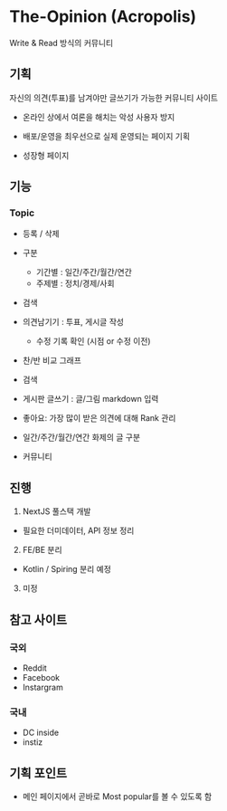 # The-Opinion (Acropolis)

Write & Read 방식의 커뮤니티

## 기획

자신의 의견(투표)를 남겨야만 글쓰기가 가능한 커뮤니티 사이트

- 온라인 상에서 여론을 해치는 악성 사용자 방지

- 배포/운영을 최우선으로 실제 운영되는 페이지 기획

- 성장형 페이지

## 기능

### Topic

- 등록 / 삭제

- 구분

  - 기간별 : 일간/주간/월간/연간
  - 주제별 : 정치/경제/사회

- 검색

- 의견남기기 : 투표, 게시글 작성

  - 수정 기록 확인 (시점 or 수정 이전)

- 찬/반 비교 그래프

- 검색

- 게시판 글쓰기 : 글/그림 markdown 입력

- 좋아요: 가장 많이 받은 의견에 대해 Rank 관리

- 일간/주간/월간/연간 화제의 글 구분

- 커뮤니티

## 진행

1. NextJS 풀스택 개발

- 필요한 더미데이터, API 정보 정리

2. FE/BE 분리

- Kotlin / Spiring 분리 예정

3. 미정

## 참고 사이트

### 국외

- Reddit
- Facebook
- Instargram

### 국내

- DC inside
- instiz

## 기획 포인트

- 메인 페이지에서 곧바로 Most popular를 볼 수 있도록 함
